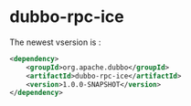 # dubbo-rpc-ice

The newest vsersion is :
```xml
<dependency>
    <groupId>org.apache.dubbo</groupId>
    <artifactId>dubbo-rpc-ice</artifactId>
    <version>1.0.0-SNAPSHOT</version>
</dependency>
```